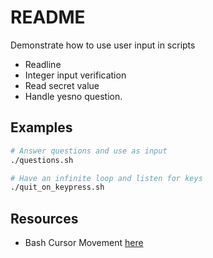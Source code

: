 # README
Demonstrate how to use user input in scripts

* Readline
* Integer input verification
* Read secret value
* Handle yesno question. 

## Examples
```sh
# Answer questions and use as input
./questions.sh
```

```sh
# Have an infinite loop and listen for keys
./quit_on_keypress.sh
```

## Resources
* Bash Cursor Movement [here](https://tldp.org/HOWTO/Bash-Prompt-HOWTO/x361.html)  
